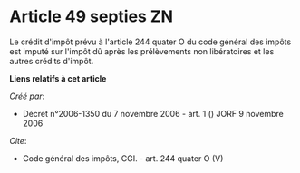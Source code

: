 # Article 49 septies ZN

Le crédit d'impôt prévu à l'article 244 quater O du code général des impôts est imputé sur l'impôt dû après les prélèvements
non libératoires et les autres crédits d'impôt.

**Liens relatifs à cet article**

_Créé par_:

  - Décret n°2006-1350 du 7 novembre 2006 - art. 1 () JORF 9 novembre 2006

_Cite_:

  - Code général des impôts, CGI. - art. 244 quater O (V)
